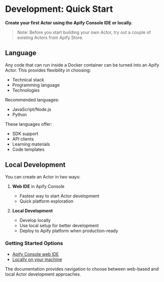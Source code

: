 # Development: Quick Start

**Create your first Actor using the Apify Console IDE or locally.**

> Note: Before you start building your own Actor, try out a couple of existing Actors from Apify Store.

## Language

Any code that can run inside a Docker container can be turned into an Apify Actor. This provides flexibility in choosing:
- Technical stack
- Programming language
- Technologies

Recommended languages:
- JavaScript/Node.js
- Python

These languages offer:
- SDK support
- API clients
- Learning materials
- Code templates

## Local Development

You can create an Actor in two ways:

1. **Web IDE** in Apify Console
   - Fastest way to start Actor development
   - Quick platform exploration

2. **Local Development**
   - Develop locally
   - Use local setup for better development
   - Deploy to Apify platform when production-ready

### Getting Started Options

- [Apify Console web IDE](/platform/actors/development/quick-start/web-ide)
- [Locally on your machine](/platform/actors/development/quick-start/locally)

The documentation provides navigation to choose between web-based and local Actor development approaches.